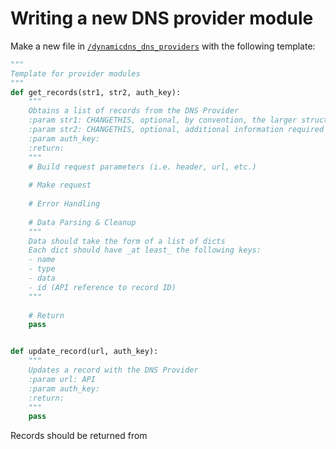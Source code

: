 # Writing a new DNS provider module

Make a new file in [`/dynamicdns_dns_providers`](..%2F..%2Fdynamicdns%2Fdns_providers) with the following template:
```python
"""
Template for provider modules
"""
def get_records(str1, str2, auth_key):
    """
    Obtains a list of records from the DNS Provider
    :param str1: CHANGETHIS, optional, by convention, the larger structure that contains dns records (i.e. Cloudflare zones)
    :param str2: CHANGETHIS, optional, additional information required to make the request
    :param auth_key:
    :return:
    """
    # Build request parameters (i.e. header, url, etc.)
    
    # Make request
    
    # Error Handling
    
    # Data Parsing & Cleanup
    """
    Data should take the form of a list of dicts
    Each dict should have _at least_ the following keys:
    - name
    - type
    - data
    - id (API reference to record ID)
    """
    
    # Return
    pass


def update_record(url, auth_key):
    """
    Updates a record with the DNS Provider
    :param url: API
    :param auth_key:
    :return:
    """
    pass

```

Records should be returned from 
